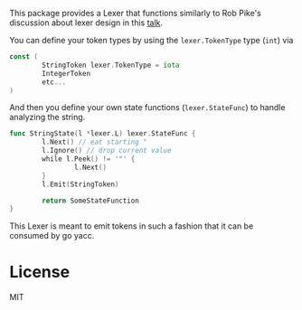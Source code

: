 This package provides a Lexer that functions similarly to Rob Pike's discussion
about lexer design in this [talk](https://www.youtube.com/watch?v=HxaD_trXwRE).

You can define your token types by using the `lexer.TokenType` type (`int`) via

```go
const (
        StringToken lexer.TokenType = iota
        IntegerToken
        etc...
)
```

And then you define your own state functions (`lexer.StateFunc`) to handle
analyzing the string.

```go
func StringState(l *lexer.L) lexer.StateFunc {
        l.Next() // eat starting "
        l.Ignore() // drop current value
        while l.Peek() != '"' {
                l.Next()
        }
        l.Emit(StringToken)

        return SomeStateFunction
}
```

This Lexer is meant to emit tokens in such a fashion that it can be consumed
by go yacc.

# License

MIT